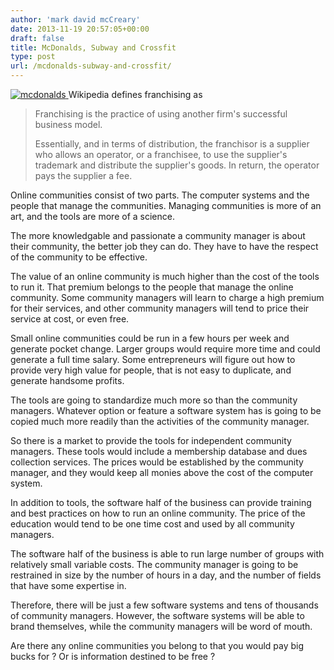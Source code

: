 ```yaml
---
author: 'mark david mcCreary'
date: 2013-11-19 20:57:05+00:00
draft: false
title: McDonalds, Subway and Crossfit
type: post
url: /mcdonalds-subway-and-crossfit/
---
```


[![mcdonalds](/uploads/2013/12/mcdonalds.jpeg)
](/uploads/2013/12/mcdonalds.jpeg)Wikipedia defines franchising as


<blockquote>Franchising is the practice of using another firm's successful business model.

Essentially, and in terms of distribution, the franchisor is a supplier who allows an operator, or a franchisee, to use the supplier's trademark and distribute the supplier's goods. In return, the operator pays the supplier a fee.</blockquote>


Online communities consist of two parts. The computer systems and the people that manage the communities. Managing communities is more of an art, and the tools are more of a science.

The more knowledgable and passionate a community manager is about their community, the better job they can do. They have to have the respect of the community to be effective.

The value of an online community is much higher than the cost of the tools to run it. That premium belongs to the people that manage the online community. Some community managers will learn to charge a high premium for their services, and other community managers will tend to price their service at cost, or even free.

Small online communities could be run in a few hours per week and generate pocket change. Larger groups would require more time and could generate a full time salary. Some entrepreneurs will figure out how to provide very high value for people, that is not easy to duplicate, and generate handsome profits.

The tools are going to standardize much more so than the community managers. Whatever option or feature a software system has is going to be copied much more readily than the activities of the community manager.

So there is a market to provide the tools for independent community managers. These tools would include a membership database and dues collection services. The prices would be established by the community manager, and they would keep all monies above the cost of the computer system.

In addition to tools, the software half of the business can provide training and best practices on how to run an online community. The price of the education would tend to be one time cost and used by all community managers.

The software half of the business is able to run large number of groups with relatively small variable costs. The community manager is going to be restrained in size by the number of hours in a day, and the number of fields that have some expertise in.

Therefore, there will be just a few software systems and tens of thousands of community managers. However, the software systems will be able to brand themselves, while the community managers will be word of mouth.

Are there any online communities you belong to that you would pay big bucks for ? Or is information destined to be free ?





